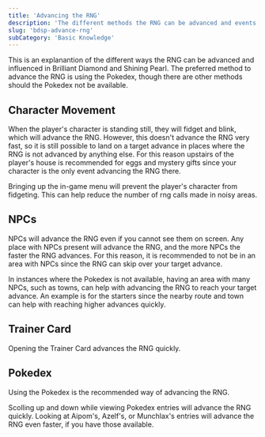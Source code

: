 ```yaml
---
title: 'Advancing the RNG'
description: 'The different methods the RNG can be advanced and events that influence the RNG'
slug: 'bdsp-advance-rng'
subCategory: 'Basic Knowledge'
---
```


This is an explanantion of the different ways the RNG can be advanced and influenced in Brilliant Diamond and Shining Pearl. The preferred method to advance the RNG is using the Pokedex, though there are other methods should the Pokedex not be available.

## Character Movement

When the player's character is standing still, they will fidget and blink, which will advance the RNG. However, this doesn't advance the RNG very fast, so it is still possible to land on a target advance in places where the RNG is not advanced by anything else. For this reason upstairs of the player's house is recommended for eggs and mystery gifts since your character is the only event advancing the RNG there.

Bringing up the in-game menu will prevent the player's character from fidgeting. This can help reduce the number of rng calls made in noisy areas.

## NPCs

NPCs will advance the RNG even if you cannot see them on screen. Any place with NPCs present will advance the RNG, and the more NPCs the faster the RNG advances. For this reason, it is recommended to not be in an area with NPCs since the RNG can skip over your target advance.

In instances where the Pokedex is not available, having an area with many NPCs, such as towns, can help with advancing the RNG to reach your target advance. An example is for the starters since the nearby route and town can help with reaching higher advances quickly.

## Trainer Card

Opening the Trainer Card advances the RNG quickly.

## Pokedex

Using the Pokedex is the recommended way of advancing the RNG.

Scolling up and down while viewing Pokedex entries will advance the RNG quickly. Looking at Aipom's, Azelf's, or Munchlax's entries will advance the RNG even faster, if you have those available.
